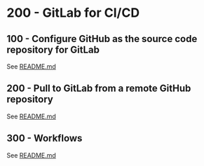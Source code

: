 # 200 - GitLab for CI/CD

## 100 - Configure GitHub as the source code repository for GitLab

See [README.md](./100/README.md)

## 200 - Pull to GitLab from a remote GitHub repository

See [README.md](./200/README.md)

## 300 - Workflows

See [README.md](./300/README.md)
